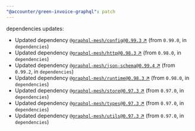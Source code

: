 ```yaml
---
"@accounter/green-invoice-graphql": patch
---
```

dependencies updates:
  - Updated dependency [`@graphql-mesh/config@0.99.3` ↗︎](https://www.npmjs.com/package/@graphql-mesh/config/v/0.99.3) (from `0.99.0`, in `dependencies`)
  - Updated dependency [`@graphql-mesh/http@0.98.3` ↗︎](https://www.npmjs.com/package/@graphql-mesh/http/v/0.98.3) (from `0.98.0`, in `dependencies`)
  - Updated dependency [`@graphql-mesh/json-schema@0.99.4` ↗︎](https://www.npmjs.com/package/@graphql-mesh/json-schema/v/0.99.4) (from `0.99.2`, in `dependencies`)
  - Updated dependency [`@graphql-mesh/runtime@0.98.3` ↗︎](https://www.npmjs.com/package/@graphql-mesh/runtime/v/0.98.3) (from `0.98.0`, in `dependencies`)
  - Updated dependency [`@graphql-mesh/store@0.97.3` ↗︎](https://www.npmjs.com/package/@graphql-mesh/store/v/0.97.3) (from `0.97.0`, in `dependencies`)
  - Updated dependency [`@graphql-mesh/types@0.97.3` ↗︎](https://www.npmjs.com/package/@graphql-mesh/types/v/0.97.3) (from `0.97.0`, in `dependencies`)
  - Updated dependency [`@graphql-mesh/utils@0.97.3` ↗︎](https://www.npmjs.com/package/@graphql-mesh/utils/v/0.97.3) (from `0.97.0`, in `dependencies`)
